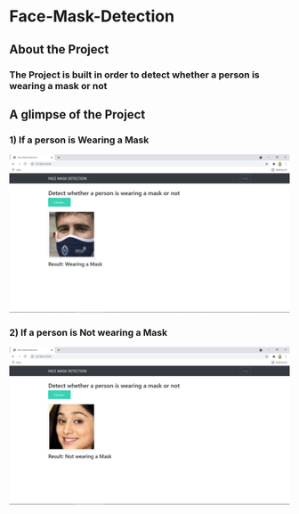 # Face-Mask-Detection

## About the Project

### The Project is built in order to detect whether a person is wearing a mask or not

## A glimpse of the Project

### 1) If a person is Wearing a Mask

![alt text](https://github.com/GauravK1997/Face-Mask-Detection/blob/master/images/Face%20Mask%20Detection%20-%20With%20Mask.png)

### 2) If a person is Not wearing a Mask

![alt text](https://github.com/GauravK1997/Face-Mask-Detection/blob/master/images/Face%20Mask%20Detection%20-%20Without%20Mask.png)
